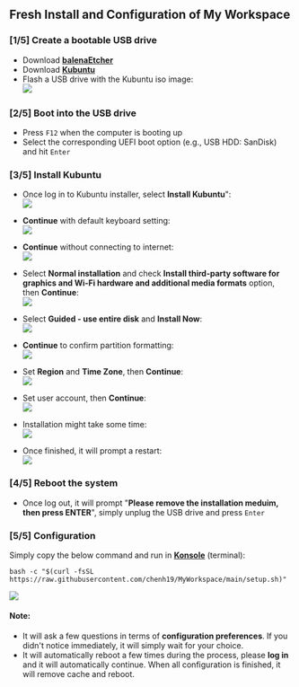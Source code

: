 ## Fresh Install and Configuration of My Workspace

### [1/5] Create a bootable USB drive
- Download [**balenaEtcher**](https://www.balena.io/etcher/)  
- Download [**Kubuntu**](https://kubuntu.org/getkubuntu/)  
- Flash a USB drive with the Kubuntu iso image:  
![](./images/0.png)

### [2/5] Boot into the USB drive
- Press ```F12``` when the computer is booting up  
- Select the corresponding UEFI boot option (e.g., USB HDD: SanDisk) and hit ```Enter```  

### [3/5] Install Kubuntu

- Once log in to Kubuntu installer, select **Install Kubuntu**":  
![](./images/1.png)

- **Continue** with default keyboard setting:  
![](./images/2.png)

- **Continue** without connecting to internet:  
![](./images/3.png)

- Select **Normal installation** and check **Install third-party software for graphics and Wi-Fi hardware and additional media formats** option, then **Continue**:   
![](./images/4.png)

- Select **Guided - use entire disk** and **Install Now**:  
![](./images/5.png)

- **Continue** to confirm partition formatting:  
![](./images/6.png)

- Set **Region** and **Time Zone**, then **Continue**:  
![](./images/7.png)

- Set user account, then **Continue**:  
![](./images/8.png)

- Installation might take some time:  
![](./images/9.png)

- Once finished, it will prompt a restart:  
![](./images/10.png)

### [4/5] Reboot the system
- Once log out, it will prompt "**Please remove the installation meduim, then press ENTER**", simply unplug the USB drive and press ```Enter```  

### [5/5] Configuration
Simply copy the below command and run in [**Konsole**](https://konsole.kde.org/) (terminal): 
```
bash -c "$(curl -fsSL https://raw.githubusercontent.com/chenh19/MyWorkspace/main/setup.sh)" 
```
![](./images/11.png)

#### Note:
- It will ask a few questions in terms of **configuration preferences**. If you didn't notice immediately, it will simply wait for your choice.
- It will automatically reboot a few times during the process, please **log in** and it will automatically continue. When all configuration is finished, it will remove cache and reboot.
